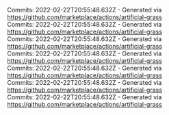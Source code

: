Commits: 2022-02-22T20:55:48.632Z - Generated via https://github.com/marketplace/actions/artificial-grass
<br>
Commits: 2022-02-22T20:55:48.632Z - Generated via https://github.com/marketplace/actions/artificial-grass
<br>
Commits: 2022-02-22T20:55:48.632Z - Generated via https://github.com/marketplace/actions/artificial-grass
<br>
Commits: 2022-02-22T20:55:48.632Z - Generated via https://github.com/marketplace/actions/artificial-grass
<br>
Commits: 2022-02-22T20:55:48.632Z - Generated via https://github.com/marketplace/actions/artificial-grass
<br>
Commits: 2022-02-22T20:55:48.632Z - Generated via https://github.com/marketplace/actions/artificial-grass
<br>
Commits: 2022-02-22T20:55:48.632Z - Generated via https://github.com/marketplace/actions/artificial-grass
<br>
